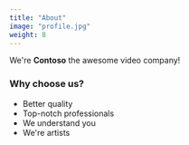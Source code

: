 ```yaml
---
title: "About"
image: "profile.jpg"
weight: 8
---
```


We're **Contoso** the awesome video company!

### Why choose us?

* Better quality
* Top-notch professionals
* We understand you
* We're artists
